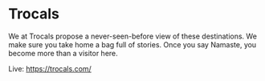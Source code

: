 # Trocals
 
We at Trocals propose a never-seen-before view of these destinations. We make sure you take home a bag full of stories. Once you say Namaste, you become more than a visitor here.

Live: https://trocals.com/
